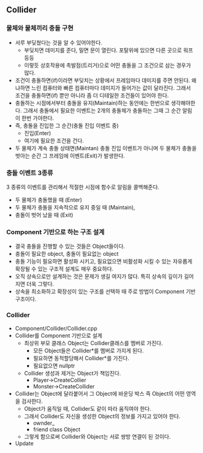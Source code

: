 ## Collider
  
### 물체와 물체끼리 충돌 구현
- 서루 부딪쳤다는 것을 알 수 있어야한다.
  - 부딪치면 데미지를 준다, 밀면 문이 열린다. 포탈위에 있으면 다른 곳으로 워프 등등
  - 이렇듯 상호작용에 촉발점(트리거)으로 어떤 충돌을 그 조건으로 삼는 경우가 많다.
- 조건이 충돌하면(if)이라면 부딪치는 상황에서 프레임마다 데미지를 주면 안된다. 왜냐하면 느린 컴퓨터와 빠른 컴퓨터마다 데미지가 들어가는 값이 달라진다. 그래서 조건을 충돌하면(if) 뿐만 아니라 좀 더 디테일한 조건들이 있어야 한다.
- 충돌하는 시점에서부터 충돌을 유지(Maintain)하는 동안에는 한번으로 생각해야한다. 그래서 충돌에서 필요한 이벤트는 2개의 충돌체가 충돌하는 그때 그 순간 알림이 한번 가야한다.
- 즉, 충돌을 진입한 그 순간(충돌 진입 이벤트 중)
  - 진입(Enter)
  - 여기에 필요한 조건을 건다.
- 두 물체가 계속 충돌 상태면(Maintan) 충돌 진입 이벤트가 아니며 두 물체가 충돌을 벗아는 순간 그 프레임에 이벤트(Exit)가 발생한다.

### 충돌 이벤트 3종류
3 종류의 이벤트를 관리해서 적절한 시점에 함수로 알림을 콜백해준다.
- 두 물체가 충돌했을 때 (Enter)
- 두 물체가 충돌을 지속적으로 유지 중일 때 (Maintain),
- 충돌이 벗어 났을 때 (Exit)

### Component 기반으로 하는 구조 설계
- 결국 충돌을 진행할 수 있는 것들은 Object들이다.
- 충돌이 필요한 object, 충돌이 필요없는 object
- 충돌 기능이 필요하면 활성화 시키고, 필요없으면 비활성화 시킬 수 있는 자유롭게 확장될 수 있는 구조적 설계도 매우 중요하다.
- 오직 상속으로만 설계하는 것은 문제가 생길 여지가 많다. 특히 상속의 깊이가 길어지면 더욱 그렇다.
- 상속을 최소화하고 확장성이 있는 구조를 선택하 때 주로 방법이 Component 기반 구조이다.

### Collider
- Component/Collider/Collider.cpp
- Collider를 Component 기반으로 설계
  - 최상위 부모 클래스 Object는 Collider클래스를 멤버로 가진다.
    - 모든 Object들은 Collider*를 멤버로 가지게 된다.
    - 필요하면 동적할당해서 Collider*를 가진다.
    - 필요없으면 nullptr
  - Collider 생성과 제거는 Object가 책임진다.
    - Player->CreateCollier
    - Monster->CreateCollider
- Collider는 Object에 달라붙어서 그 Object에 바운딩 박스 즉 Object의 어떤 영역을 검사한다.
  - Object가 움직일 때, Collider도 같이 따라 움직여야 한다.
  - 그래서 Collider도 자신을 생성한 Object의 정보를 가지고 있어야 한다.
    - ownder_
    - friend class Object
  - 그렇게 함으로써 Collider와 Object는 서로 쌍방 연결이 된 것이다.
- Update




































